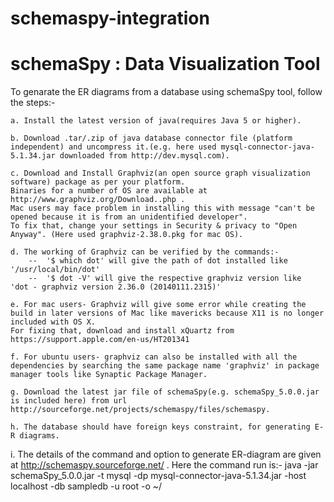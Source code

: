 # schemaspy-integration
schemaSpy : Data Visualization Tool
==============
To genarate the ER diagrams from a database using schemaSpy tool, follow the steps:- 

	a. Install the latest version of java(requires Java 5 or higher).

	b. Download .tar/.zip of java database connector file (platform independent) and uncompress it.(e.g. here used mysql-connector-java-5.1.34.jar downloaded from http://dev.mysql.com).

	c. Download and Install Graphviz(an open source graph visualization software) package as per your platform. 
	Binaries for a number of OS are available at http://www.graphviz.org/Download..php . 
	Mac users may face problem in installing this with message "can't be opened because it is from an unidentified developer". 
	To fix that, change your settings in Security & privacy to "Open Anyway". (Here used graphviz-2.38.0.pkg for mac OS).

	d. The working of Graphviz can be verified by the commands:-
		--  '$ which dot' will give the path of dot installed like '/usr/local/bin/dot'
		--  '$ dot -V' will give the respective graphviz version like  'dot - graphviz version 2.36.0 (20140111.2315)'

	e. For mac users- Graphviz will give some error while creating the build in later versions of Mac like mavericks because X11 is no longer included with OS X. 
	For fixing that, download and install xQuartz from https://support.apple.com/en-us/HT201341

	f. For ubuntu users- graphviz can also be installed with all the dependencies by searching the same package name 'graphviz' in package manager tools like Synaptic Package Manager.  

	g. Download the latest jar file of schemaSpy(e.g. schemaSpy_5.0.0.jar is included here) from url http://sourceforge.net/projects/schemaspy/files/schemaspy.

	h. The database should have foreign keys constraint, for generating E-R diagrams.

  i. The details of the command and option to generate ER-diagram are given at http://schemaspy.sourceforge.net/ . Here the command run is:-
       java -jar schemaSpy_5.0.0.jar -t mysql -dp mysql-connector-java-5.1.34.jar -host localhost -db sampledb -u root -o ~/
